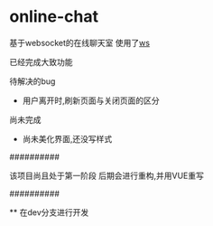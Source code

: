 # online-chat
基于websocket的在线聊天室
使用了[ws](https://github.com/websockets/ws)

已经完成大致功能

待解决的bug

- 用户离开时,刷新页面与关闭页面的区分

尚未完成

- 尚未美化界面,还没写样式

##########

该项目尚且处于第一阶段
后期会进行重构,并用VUE重写

##########

** 在dev分支进行开发